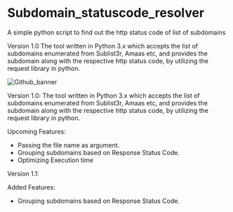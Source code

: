 # Subdomain_statuscode_resolver
A simple python script to find out the http status code of list of subdomains

Version 1.0
The tool written in Python 3.x which accepts the list of subdomains enumerated from Sublist3r, Amaas etc, and provides the subdomain along with the respective http status code, by utilizing the request library in python.

![Github_banner](https://user-images.githubusercontent.com/41955433/112720284-60777180-8f23-11eb-9f90-2d9b4c2e7dbd.png)

Version 1.0:
The tool written in Python 3.x which accepts the list of subdomains enumerated from Sublist3r, Amaas etc, and provides the subdomain along with the respective http status code, by utilizing the request library in python.

Upcoming Features:
* Passing the file name as argument.
* Grouping subdomains based on Response Status Code.
* Optimizing Execution time

Version 1.1:

Added Features:
* Grouping subdomains based on Response Status Code.
